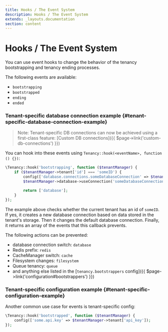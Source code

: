 ```yaml
---
title: Hooks / The Event System
description: Hooks / The Event System
extends: _layouts.documentation
section: content
---
```


# Hooks / The Event System

You can use event hooks to change the behavior of the tenancy bootstrapping and tenancy ending processes.

The following events are available:
- `bootstrapping`
- `bootstrapped`
- `ending`
- `ended`

### Tenant-specific database connection example {#tenant-specific-database-connection-example}

> Note: Tenant-specific DB connections can now be achieved using a first-class feature: [Custom DB connections]({{ $page->link('custom-db-connections') }})

You can hook into these events using `Tenancy::hook(<eventName>, function () {})`:
```php
\Tenancy::hook('bootstrapping', function ($tenantManager) {
    if ($tenantManager->tenant['id'] === 'someID') {
        config(['database.connections.someDatabaseConnection' => $tenantManager->tenant['databaseConnection']]);
        $tenantManager->database->useConnection('someDatabaseConnection');

        return ['database'];
    }
});
```

The example above checks whether the current tenant has an id of `someID`. If yes, it creates a new database connection based on data stored in the tenant's storage. Then it changes the default database connection. Finally, it returns an array of the events that this callback prevents.

The following actions can be prevented:
- database connection switch: `database`
- Redis prefix: `redis`
- CacheManager switch: `cache`
- Filesystem changes: `filesystem`
- Queue tenancy: `queue`
- and anything else listed in the [`tenancy.bootstrappers` config]({{ $page->link('configuration#bootstrappers') }})

### Tenant-specific configuration example {#tenant-specific-configuration-example}

Another common use case for events is tenant-specific config:
```php
\Tenancy::hook('bootstrapped', function ($tenantManager) {
    config(['some.api.key' => $tenantManager->tenant['api_key']);
});
```
